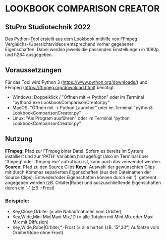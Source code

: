 # LOOKBOOK COMPARISON CREATOR
## StuPro Studiotechnik 2022

Das Python-Tool erstellt aus dem Lookbook mithilfe von FFmpeg Vergleichs-/Übersichtsvideos entsprechend vorher gegebener Eigenschaften. Dabei werden jeweils die passenden Einstellungen in 1080p und h264 ausgegeben.

## Voraussetzungen
Für das Tool wird Python 3 (https://www.python.org/downloads/) und FFmpeg (https://ffmpeg.org/download.html) benötigt.

* Windows: Doppelklick / "Öffnen mit -> Python" oder im Terminal "python3.exe LookbookComparisonCreator.py"
* MacOS: "Öffnen mit -> Python Launcher" oder im Terminal "python3 LookbookComparisonCreator.py"
* Linux: "Als Program ausführen" oder im Terminal "python LookbookComparisonCreator.py"

## Nutzung
**FFmpeg:** Pfad zur FFmpeg binär Datei. Sofern es bereits im System installiert und zur 'PATH' Variablen hinzugefügt (also im Terminal über 'ffmpeg' oder 'ffmpeg.exe' aufrufbar) ist, kann auch das verwendet werden.
**Source:** Pfad zu den Source Clips
**Keys:** Auswahl der gewünschten Clips mit durch Kommas separierten Eigenschaften (aus den Dateinamen der Source Clips). Entweder/oder Eigenschaften können durch ein '|' getrennt angegeben werden (zB. Orbiter|Robe) und auszuschließende Eigenschaften durch ein '-' (zB. -Frost)

### Beispiele:
* Key,Close,Orbiter (= alle Nahaufnahmen vom Orbiter)
* Key,Wide,Mini Mix|Maxi Mix,1D (= alle Totalen mit Mini Mix oder Maxi Mix mit Diffusion)
* Key,Wide,Robe|Orbiter,°,-Frost  (= alle harten (zB. 15°,30°) Aufsätze vom Orbiter/Robe ohne Frost)





